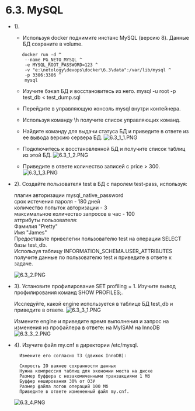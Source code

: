 # 6.3. MySQL
- 1).
  - Используя docker поднимите инстанс MySQL (версию 8). Данные БД сохраните в volume.

  ```
     docker run -d ^
      --name PG_NETO_MYSQL ^
      -e MYSQL_ROOT_PASSWORD=123 ^
      -v "e:\netology\devops\docker\6.3\data":/var/lib/mysql ^
      -p 3306:3306 ^
      mysql
	```
  - Изучите бэкап БД и восстановитесь из него.
    mysql -u root -p test_db < test_dump.sql
    
  - Перейдите в управляющую консоль mysql внутри контейнера.
  - Используя команду \h получите список управляющих команд.
  - Найдите команду для выдачи статуса БД и приведите в ответе из ее вывода версию сервера БД.
  ![6.3_1_1.PNG](images/6.3_1_1.PNG)
  - Подключитесь к восстановленной БД и получите список таблиц из этой БД.
  ![6.3_1_2.PNG](images/6.3_1_2.PNG)
  - Приведите в ответе количество записей с price > 300.  
  ![6.3_1_3.PNG](images/6.3_1_3.PNG)

- 2). Создайте пользователя test в БД c паролем test-pass, используя:

    плагин авторизации mysql_native_password  
    срок истечения пароля - 180 дней  
    количество попыток авторизации - 3  
    максимальное количество запросов в час - 100  
    аттрибуты пользователя:  
      Фамилия "Pretty"  
      Имя "James"  
      Предоставьте привелегии пользователю test на операции SELECT базы test_db.  
      Используя таблицу INFORMATION_SCHEMA.USER_ATTRIBUTES получите данные по пользователю test и приведите в ответе к задаче.      
      
    ![6.3_2.PNG](images/6.3_2.PNG)  
	
- 3). Установите профилирование SET profiling = 1. Изучите вывод профилирования команд SHOW PROFILES;.

    Исследуйте, какой engine используется в таблице БД test_db и приведите в ответе.
    ![6.3_3_1.PNG](images/6.3_3_1.PNG) 
     
     Измените engine и приведите время выполнения и запрос на изменения из профайлера в ответе:
      на MyISAM
      на InnoDB
    ![6.3_3_2.PNG](images/6.3_3_2.PNG)  
    
- 4).  Изучите файл my.cnf в директории /etc/mysql.

        Измените его согласно ТЗ (движок InnoDB):

        Скорость IO важнее сохранности данных
        Нужна компрессия таблиц для экономии места на диске
        Размер буффера с незакомиченными транзакциями 1 Мб
        Буффер кеширования 30% от ОЗУ
        Размер файла логов операций 100 Мб
        Приведите в ответе измененный файл my.cnf.
        
    ![6.3_4.PNG](images/6.3_4.PNG)     